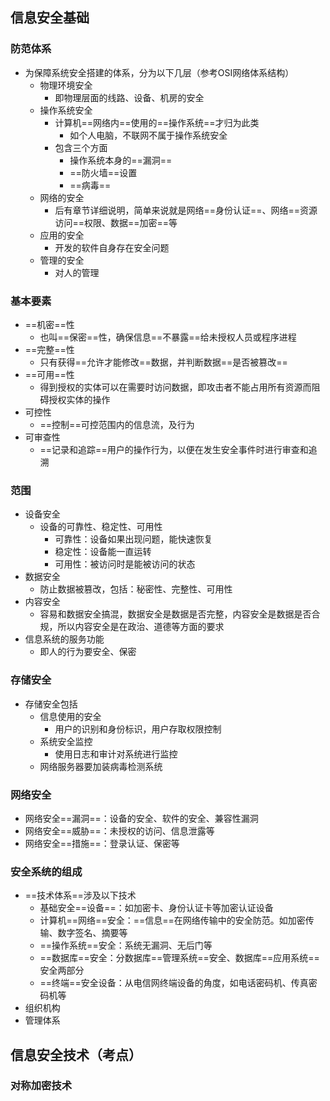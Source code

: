 ## 信息安全基础

### 防范体系

- 为保障系统安全搭建的体系，分为以下几层（参考OSI网络体系结构）
  - 物理环境安全
    - 即物理层面的线路、设备、机房的安全
  - 操作系统安全
    - 计算机==网络内==使用的==操作系统==才归为此类
      - 如个人电脑，不联网不属于操作系统安全
    - 包含三个方面
      - 操作系统本身的==漏洞==
      - ==防火墙==设置
      - ==病毒==
  - 网络的安全
    - 后有章节详细说明，简单来说就是网络==身份认证==、网络==资源访问==权限、数据==加密==等
  - 应用的安全
    - 开发的软件自身存在安全问题
  - 管理的安全
    - 对人的管理

### 基本要素

- ==机密==性
  - 也叫==保密==性，确保信息==不暴露==给未授权人员或程序进程
- ==完整==性
  - 只有获得==允许才能修改==数据，并判断数据==是否被篡改==
- ==可用==性
  - 得到授权的实体可以在需要时访问数据，即攻击者不能占用所有资源而阻碍授权实体的操作
- 可控性
  - ==控制==可控范围内的信息流，及行为
- 可审查性
  - ==记录和追踪==用户的操作行为，以便在发生安全事件时进行审查和追溯

### 范围

- 设备安全
  - 设备的可靠性、稳定性、可用性
    - 可靠性：设备如果出现问题，能快速恢复 
    - 稳定性：设备能一直运转
    - 可用性：被访问时是能被访问的状态
- 数据安全
  - 防止数据被篡改，包括：秘密性、完整性、可用性
- 内容安全
  - 容易和数据安全搞混，数据安全是数据是否完整，内容安全是数据是否合规，所以内容安全是在政治、道德等方面的要求
- 信息系统的服务功能
  - 即人的行为要安全、保密

### 存储安全

- 存储安全包括
  - 信息使用的安全
    - 用户的识别和身份标识，用户存取权限控制
  - 系统安全监控
    - 使用日志和审计对系统进行监控
  - 网络服务器要加装病毒检测系统

### 网络安全

- 网络安全==漏洞==：设备的安全、软件的安全、兼容性漏洞
- 网络安全==威胁==：未授权的访问、信息泄露等
- 网络安全==措施==：登录认证、保密等

### 安全系统的组成

- ==技术体系==涉及以下技术
  - 基础安全==设备==：如加密卡、身份认证卡等加密认证设备
  - 计算机==网络==安全：==信息==在网络传输中的安全防范。如加密传输、数字签名、摘要等
  - ==操作系统==安全：系统无漏洞、无后门等
  - ==数据库==安全：分数据库==管理系统==安全、数据库==应用系统==安全两部分
  - ==终端==安全设备：从电信网终端设备的角度，如电话密码机、传真密码机等 
- 组织机构
- 管理体系

## 信息安全技术（考点）

### 对称加密技术